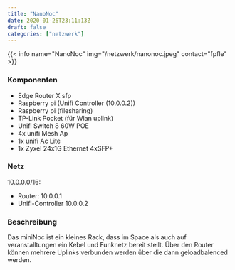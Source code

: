 ```yaml
---
title: "NanoNoc"
date: 2020-01-26T23:11:13Z
draft: false
categories: ["netzwerk"]
---
```

{{< info name="NanoNoc" img="/netzwerk/nanonoc.jpeg" contact="fpfle" >}}
### Komponenten

* Edge Router X sfp
* Raspberry pi (Unifi Controller (10.0.0.2))
* Raspberry pi (filesharing)
* TP-Link Pocket (für Wlan uplink)
* Unifi Switch 8 60W POE
* 4x unifi Mesh Ap
* 1x unifi Ac Lite
* 1x Zyxel 24x1G Ethernet 4xSFP+

### Netz

10.0.0.0/16:
 *  Router: 10.0.0.1
 *  Unifi-Controller 10.0.0.2

### Beschreibung

Das miniNoc ist ein kleines Rack, dass im Space als auch auf veranstalltungen ein Kebel und Funknetz bereit stellt. Über den Router können mehrere Uplinks verbunden werden über die dann geloadbalenced werden. 